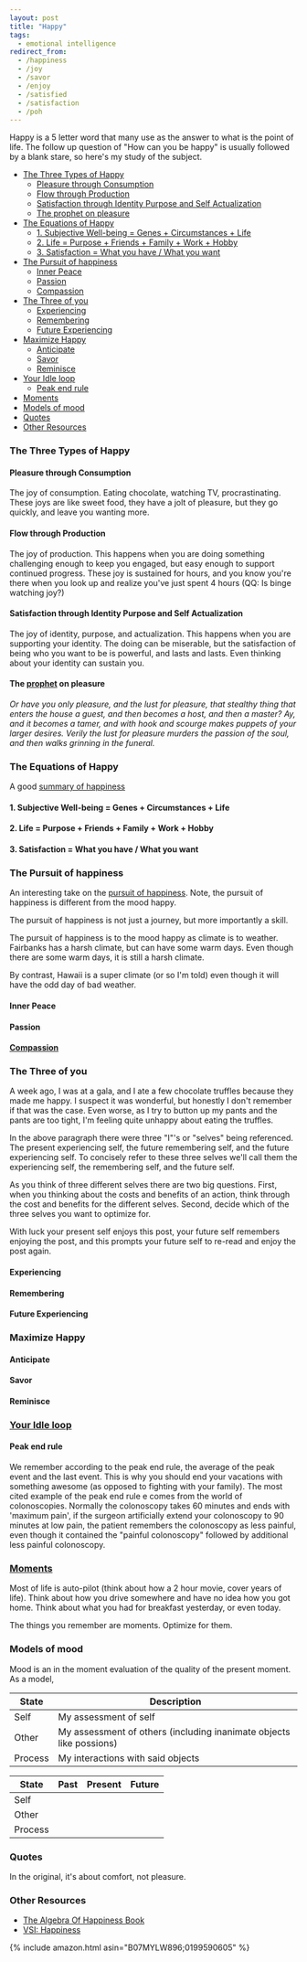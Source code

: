 ```yaml
---
layout: post
title: "Happy"
tags:
  - emotional intelligence
redirect_from:
  - /happiness
  - /joy
  - /savor
  - /enjoy
  - /satisfied
  - /satisfaction
  - /poh
---
```


Happy is a 5 letter word that many use as the answer to what is the point of life. The follow up question of "How can you be happy" is usually followed by a blank stare, so here's my study of the subject.

<!-- prettier-ignore-start -->


<!-- vim-markdown-toc GFM -->

- [The Three Types of Happy](#the-three-types-of-happy)
    - [Pleasure through Consumption](#pleasure-through-consumption)
    - [Flow through Production](#flow-through-production)
    - [Satisfaction through Identity Purpose and Self Actualization](#satisfaction-through-identity-purpose-and-self-actualization)
    - [The prophet on pleasure](#the-prophet-on-pleasure)
- [The Equations of Happy](#the-equations-of-happy)
    - [1. Subjective Well-being = Genes + Circumstances + Life](#1-subjective-well-being--genes--circumstances--life)
    - [2. Life = Purpose + Friends + Family + Work + Hobby](#2-life--purpose--friends--family--work--hobby)
    - [3. Satisfaction = What you have / What you want](#3-satisfaction--what-you-have--what-you-want)
- [The Pursuit of happiness](#the-pursuit-of-happiness)
    - [Inner Peace](#inner-peace)
    - [Passion](#passion)
    - [Compassion](#compassion)
- [The Three of you](#the-three-of-you)
    - [Experiencing](#experiencing)
    - [Remembering](#remembering)
    - [Future Experiencing](#future-experiencing)
- [Maximize Happy](#maximize-happy)
    - [Anticipate](#anticipate)
    - [Savor](#savor)
    - [Reminisce](#reminisce)
- [Your Idle loop](#your-idle-loop)
    - [Peak end rule](#peak-end-rule)
- [Moments](#moments)
- [Models of mood](#models-of-mood)
- [Quotes](#quotes)
- [Other Resources](#other-resources)

<!-- vim-markdown-toc -->
<!-- prettier-ignore-end -->

### The Three Types of Happy

#### Pleasure through Consumption

The joy of consumption. Eating chocolate, watching TV, procrastinating. These joys are like sweet food, they have a jolt of pleasure, but they go quickly, and leave you wanting more.

#### Flow through Production

The joy of production. This happens when you are doing something challenging enough to keep you engaged, but easy enough to support continued progress. These joy is sustained for hours, and you know you're there when you look up and realize you've just spent 4 hours (QQ: Is binge watching joy?)

#### Satisfaction through Identity Purpose and Self Actualization

The joy of identity, purpose, and actualization. This happens when you are supporting your identity. The doing can be miserable, but the satisfaction of being who you want to be is powerful, and lasts and lasts. Even thinking about your identity can sustain you.

#### The [prophet](https://poets.org/poem/houses-0) on pleasure

_Or have you only pleasure, and the lust for pleasure, that stealthy thing that enters the house a guest, and then becomes a host, and then a master? Ay, and it becomes a tamer, and with hook and scourge makes puppets of your larger desires. Verily the lust for pleasure murders the passion of the soul, and then walks grinning in the funeral._

### The Equations of Happy

A good [summary of happiness](https://www.theatlantic.com/family/archive/2020/04/how-increase-happiness-according-research/609619/)

#### 1. Subjective Well-being = Genes + Circumstances + Life

#### 2. Life = Purpose + Friends + Family + Work + Hobby

#### 3. Satisfaction = What you have / What you want

### The Pursuit of happiness

An interesting take on the [pursuit of happiness](https://whatilearnedsofar.com/theory/happiness/). Note, the pursuit of happiness is different from the mood happy.

The pursuit of happiness is not just a journey, but more importantly a skill.

The pursuit of happiness is to the mood happy as climate is to weather. Fairbanks has a harsh climate, but can have some warm days. Even though there are some warm days, it is still a harsh climate.

By contrast, Hawaii is a super climate (or so I'm told) even though it will have the odd day of bad weather.

#### Inner Peace

#### Passion

#### [Compassion](/compassion)

### The Three of you

A week ago, I was at a gala, and I ate a few chocolate truffles because they made me happy. I suspect it was wonderful, but honestly I don't remember if that was the case. Even worse, as I try to button up my pants and the pants are too tight, I'm feeling quite unhappy about eating the truffles.

In the above paragraph there were three "I"'s or "selves" being referenced. The present experiencing self, the future remembering self, and the future experiencing self. To concisely refer to these three selves we'll call them the experiencing self, the remembering self, and the future self.

As you think of three different selves there are two big questions. First, when you thinking about the costs and benefits of an action, think through the cost and benefits for the different selves. Second, decide which of the three selves you want to optimize for.

With luck your present self enjoys this post, your future self remembers enjoying the post, and this prompts your future self to re-read and enjoy the post again.

#### Experiencing

#### Remembering

#### Future Experiencing

### Maximize Happy

#### Anticipate

#### Savor

#### Reminisce

### [Your Idle loop](/idle-loop)

#### Peak end rule

We remember according to the peak end rule, the average of the peak event and the last event. This is why you should end your vacations with something awesome (as opposed to fighting with your family). The most cited example of the peak end rule e comes from the world of colonoscopies. Normally the colonoscopy takes 60 minutes and ends with 'maximum pain', if the surgeon artificially extend your colonoscopy to 90 minutes at low pain, the patient remembers the colonoscopy as less painful, even though it contained the "painful colonoscopy" followed by additional less painful colonoscopy.

### [Moments](/moments)

Most of life is auto-pilot (think about how a 2 hour movie, cover years of life). Think about how you drive somewhere and have no idea how you got home. Think about what you had for breakfast yesterday, or even today.

The things you remember are moments. Optimize for them.

### Models of mood

Mood is an in the moment evaluation of the quality of the present moment. As a model,

| State   | Description                                                         |
| ------- | ------------------------------------------------------------------- |
| Self    | My assessment of self                                               |
| Other   | My assessment of others (including inanimate objects like possions) |
| Process | My interactions with said objects                                   |

| State   | Past | Present | Future |
| ------- | ---- | ------- | ------ |
| Self    |      |         |        |
| Other   |      |         |        |
| Process |      |         |        |

### Quotes

In the original, it's about comfort, not pleasure.

### Other Resources

- [The Algebra Of Happiness Book](https://www.amazon.com/Algebra-Happiness-Pursuit-Success-Meaning-ebook/dp/B07MYLW896/)
- [VSI: Happiness](https://www.amazon.com/Happiness-Very-Short-Introduction-Introductions/dp/0199590605)

{% include amazon.html asin="B07MYLW896;0199590605" %}

